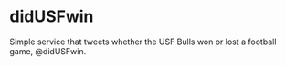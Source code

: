 didUSFwin
=========

Simple service that tweets whether the USF Bulls won or lost a football game, @didUSFwin.
